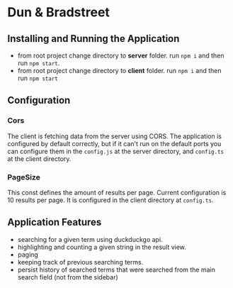 # Dun & Bradstreet
## Installing and Running the Application
* from root project change directory to **server** folder. run `npm i` and then run `npm start`.
* from root project change directory to **client** folder. run `npm i` and then run `npm start`
## Configuration

### Cors
The client is fetching data from the server using CORS.
The application is configured by default correctly, but if it can't run on the default ports you can configure them in the `config.js` at the server directory, and `config.ts` at the client directory.

### PageSize
This const defines the amount of results per page. Current configuration is 10 results per page.
It is configured in the client directory at `config.ts`.

## Application Features
* searching for a given term using duckduckgo api.
* highlighting and counting a given string in the result view.
* paging
* keeping track of previous searching terms.
* persist history of searched terms that were searched from the main search field (not from the sidebar)